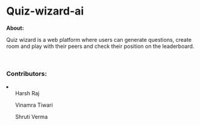 # Quiz-wizard-ai

<b>About:</b> 
<p>Quiz wizard is a web platform where users can generate questions, create room and play with their peers and check their position on the leaderboard.</p>
<br>
<h3>Contributors:</h3>
<li>
  
  <ol>Harsh Raj </ol>
  <ol>Vinamra Tiwari </ol>
  <ol> Shruti Verma </ol>

  </li>


